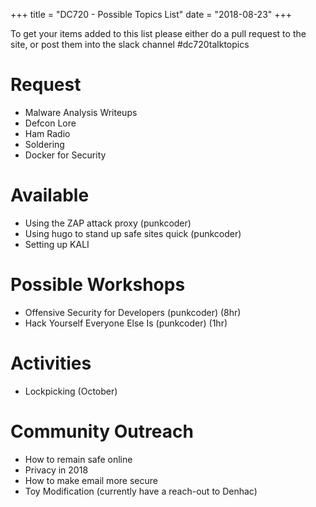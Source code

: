 +++
title = "DC720 - Possible Topics List"
date = "2018-08-23"
+++

To get your items added to this list please either do a pull request to the site, or post them into the slack channel #dc720talktopics

# Request

* Malware Analysis Writeups
* Defcon Lore
* Ham Radio
* Soldering
* Docker for Security

# Available

* Using the ZAP attack proxy (punkcoder)
* Using hugo to stand up safe sites quick (punkcoder)
* Setting up KALI

# Possible Workshops

* Offensive Security for Developers (punkcoder) (8hr)
* Hack Yourself Everyone Else Is (punkcoder) (1hr)

# Activities

* Lockpicking (October)

# Community Outreach

* How to remain safe online
* Privacy in 2018
* How to make email more secure
* Toy Modification (currently have a reach-out to Denhac)